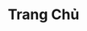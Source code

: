 ---
title: Trang Chủ
params:
  hero_title: "Nơi tay nghề tinh xảo hòa quyện cùng vẻ sang trọng"
  hero_subtitle: "Tinh xảo trong từng chi tiết, trường tồn theo năm tháng"
  hero_cta_text: "Liên Hệ Ngay"
  intro_title: "Truyền Thống & Đổi Mới"
  intro_text: "Tại TBC Furniture, chúng tôi kết hợp giữa truyền thống và sự đổi mới để tạo ra các cấu phần nội thất đặc biệt. Sứ mệnh của chúng tôi là mang đến những giải pháp bền bỉ, thanh lịch bằng xi măng và nhựa poly, thể hiện cam kết về chất lượng và tay nghề thủ công."
  features_title: "Tại Sao Chọn TBC Furniture?"
  feature_1_title: "Precision Detailing"
  feature_1_text: "Mỗi sản phẩm được chế tác tỉ mỉ để đạt chất lượng hoàn hảo."
  feature_2_title: "Vẻ đẹp hiện đại"
  feature_2_text: "Hòa quyện giữa phong cách đương đại và vẻ đẹp thanh lịch vượt thời gian."
  feature_3_title: "Bền bỉ và vững chắc"
  feature_3_text: "Sử dụng vật liệu cao cấp, chúng tôi đảm bảo sự bền bỉ dài lâu."
  feature_4_title: "Tinh hoa nghề thủ công"
  feature_4_text: "Kết hợp kỹ thuật truyền thống và những cải tiến hiện đại."
  products_title: "Sản phẩm của chúng tôi"
  product_1_title: "Mặt bàn (Table Tops)"
  product_1_text: "Các loại mặt bàn tròn, vuông, chữ nhật được chế tác từ xi măng hoặc nhựa poly được sơn giả vân đá độc đáo, hiện đại và thanh lịch."
  product_2_title: "Chân bàn & Đế (Bases & Legs)"
  product_2_text: "Cung cấp các loại chân bàn, đế đèn, đế tượng... với thiết kế đa dạng, từ cổ điển đến hiện đại, đảm bảo sự vững chãi."
  product_3_title: "Thiết kế Tùy chỉnh (Custom Designs)"
  product_3_text: "Nhận sản xuất các cấu phần nội thất theo bản vẽ và yêu cầu riêng của khách hàng, đáp ứng mọi ý tưởng sáng tạo."
  cta_title: "Hãy cùng kiến tạo những giá trị vượt thời gian"
  cta_text: "Liên hệ với chúng tôi để khám phá cách các cấu phần nội thất từ TBC Furniture có thể nâng tầm dự án của bạn."
  cta_button_text: "Xem các dự án"
---